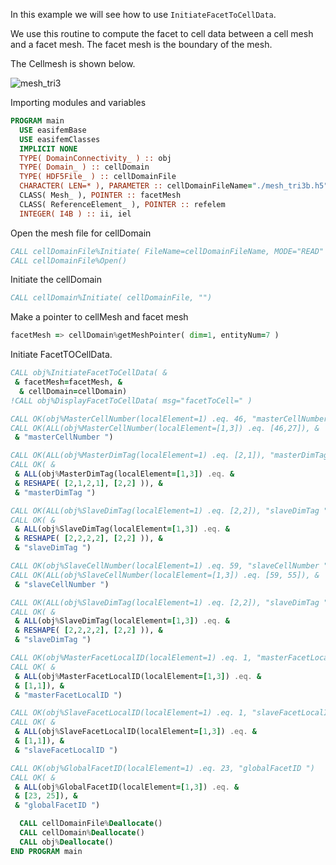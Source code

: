 In this example we will see how to use `InitiateFacetToCellData`.

We use this routine to compute the facet to cell data between a cell mesh and a facet mesh. The facet mesh is the boundary of the mesh.

The Cellmesh is shown below.

![mesh_tri3](figures/mesh_tri3b.png)

Importing modules and variables

```fortran
PROGRAM main
  USE easifemBase
  USE easifemClasses
  IMPLICIT NONE
  TYPE( DomainConnectivity_ ) :: obj
  TYPE( Domain_ ) :: cellDomain
  TYPE( HDF5File_ ) :: cellDomainFile
  CHARACTER( LEN=* ), PARAMETER :: cellDomainFileName="./mesh_tri3b.h5"
  CLASS( Mesh_ ), POINTER :: facetMesh
  CLASS( ReferenceElement_ ), POINTER :: refelem
  INTEGER( I4B ) :: ii, iel
```

Open the mesh file for cellDomain

```fortran
CALL cellDomainFile%Initiate( FileName=cellDomainFileName, MODE="READ" )
CALL cellDomainFile%Open()
```

Initiate the cellDomain

```fortran
CALL cellDomain%Initiate( cellDomainFile, "")
```

Make a pointer to cellMesh and facet mesh

```fortran
facetMesh => cellDomain%getMeshPointer( dim=1, entityNum=7 )
```

Initiate FacetTOCellData.

```fortran
CALL obj%InitiateFacetToCellData( &
 & facetMesh=facetMesh, &
  & cellDomain=cellDomain)
!CALL obj%DisplayFacetToCellData( msg="facetToCell=" )
```

```fortran
CALL OK(obj%MasterCellNumber(localElement=1) .eq. 46, "masterCellNumber ")
CALL OK(ALL(obj%MasterCellNumber(localElement=[1,3]) .eq. [46,27]), &
 & "masterCellNumber ")
```

```fortran
CALL OK(ALL(obj%MasterDimTag(localElement=1) .eq. [2,1]), "masterDimTag ")
CALL OK( &
 & ALL(obj%MasterDimTag(localElement=[1,3]) .eq. &
 & RESHAPE( [2,1,2,1], [2,2] )), &
 & "masterDimTag ")
```

```fortran
CALL OK(ALL(obj%SlaveDimTag(localElement=1) .eq. [2,2]), "slaveDimTag ")
CALL OK( &
 & ALL(obj%SlaveDimTag(localElement=[1,3]) .eq. &
 & RESHAPE( [2,2,2,2], [2,2] )), &
 & "slaveDimTag ")
```

```fortran
CALL OK(obj%SlaveCellNumber(localElement=1) .eq. 59, "slaveCellNumber ")
CALL OK(ALL(obj%SlaveCellNumber(localElement=[1,3]) .eq. [59, 55]), &
 & "slaveCellNumber ")
```

```fortran
CALL OK(ALL(obj%SlaveDimTag(localElement=1) .eq. [2,2]), "slaveDimTag ")
CALL OK( &
 & ALL(obj%SlaveDimTag(localElement=[1,3]) .eq. &
 & RESHAPE( [2,2,2,2], [2,2] )), &
 & "slaveDimTag ")
```

```fortran
CALL OK(obj%MasterFacetLocalID(localElement=1) .eq. 1, "masterFacetLocalID ")
CALL OK( &
 & ALL(obj%MasterFacetLocalID(localElement=[1,3]) .eq. &
 & [1,1]), &
 & "masterFacetLocalID ")
```

```fortran
CALL OK(obj%SlaveFacetLocalID(localElement=1) .eq. 1, "slaveFacetLocalID ")
CALL OK( &
 & ALL(obj%SlaveFacetLocalID(localElement=[1,3]) .eq. &
 & [1,1]), &
 & "slaveFacetLocalID ")
```

```fortran
CALL OK(obj%GlobalFacetID(localElement=1) .eq. 23, "globalFacetID ")
CALL OK( &
 & ALL(obj%GlobalFacetID(localElement=[1,3]) .eq. &
 & [23, 25]), &
 & "globalFacetID ")
```

```fortran
  CALL cellDomainFile%Deallocate()
  CALL cellDomain%Deallocate()
  CALL obj%Deallocate()
END PROGRAM main
```
